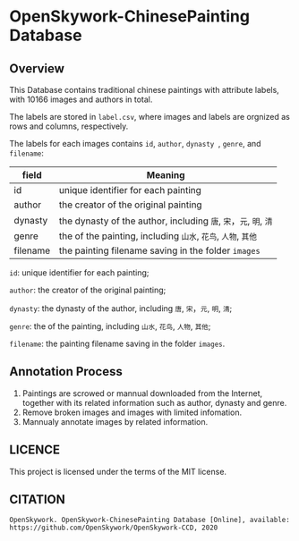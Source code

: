# OpenSkywork-ChinesePainting Database

## Overview

This Database contains traditional chinese paintings with attribute labels, with 10166 images and authors in total.

The labels are stored in `label.csv`, where images and labels are orgnized as rows and columns, respectively.

The labels for each images contains `id`, `author`, `dynasty `, `genre`, and `filename`:

| field    | Meaning                                                      |
| -------- | ------------------------------------------------------------ |
| id       | unique identifier for each painting                          |
| author   | the creator of the original painting                         |
| dynasty  | the dynasty of the author, including `唐`, `宋`，`元`, `明`, `清` |
| genre    | the of the painting, including `山水`, `花鸟`, `人物`, `其他` |
| filename | the painting filename saving in the folder `images`          |

`id`: unique identifier for each painting;

`author`: the creator of the original painting;

`dynasty`: the dynasty of the author, including `唐`, `宋`，`元`, `明`, `清`;

`genre`: the of the painting, including `山水`, `花鸟`, `人物`, `其他`;

`filename`: the painting filename saving in the folder `images`.

## Annotation Process

1. Paintings are scrowed or mannual downloaded from the Internet, together with its related information such as author, dynasty and genre.
2. Remove broken images and images with limited infomation.
3. Mannualy annotate images by related information.

## LICENCE

This project is licensed under the terms of the MIT license.

## CITATION

````
OpenSkywork. OpenSkywork-ChinesePainting Database [Online], available: https://github.com/OpenSkywork/OpenSkywork-CCD, 2020
````

